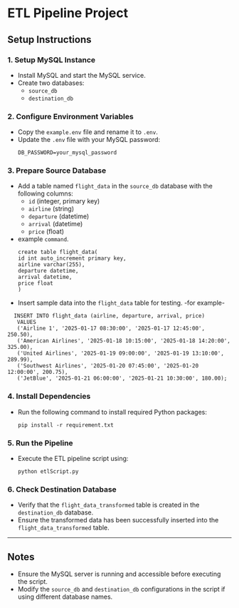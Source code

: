# ETL Pipeline Project

## Setup Instructions

### 1. Setup MySQL Instance
- Install MySQL and start the MySQL service.
- Create two databases:
  - `source_db`
  - `destination_db`

### 2. Configure Environment Variables
- Copy the `example.env` file and rename it to `.env`.
- Update the `.env` file with your MySQL password:
  ```
  DB_PASSWORD=your_mysql_password
  ```

### 3. Prepare Source Database
- Add a table named `flight_data` in the `source_db` database with the following columns:
  - `id` (integer, primary key)
  - `airline` (string)
  - `departure` (datetime)
  - `arrival` (datetime)
  - `price` (float)
- example `command`.
  ```
  create table flight_data(
  id int auto_increment primary key,
  airline varchar(255),
  departure datetime,
  arrival datetime,
  price float
  )
  ```
- Insert sample data into the `flight_data` table for testing.
-for example-
```
  INSERT INTO flight_data (airline, departure, arrival, price)
   VALUES
   ('Airline 1', '2025-01-17 08:30:00', '2025-01-17 12:45:00', 250.50),
   ('American Airlines', '2025-01-18 10:15:00', '2025-01-18 14:20:00', 325.00),
   ('United Airlines', '2025-01-19 09:00:00', '2025-01-19 13:10:00', 289.99),
   ('Southwest Airlines', '2025-01-20 07:45:00', '2025-01-20 12:00:00', 200.75),
   ('JetBlue', '2025-01-21 06:00:00', '2025-01-21 10:30:00', 180.00);
  ```

### 4. Install Dependencies
- Run the following command to install required Python packages:
  ```
  pip install -r requirement.txt
  ```

### 5. Run the Pipeline
- Execute the ETL pipeline script using:
  ```
  python etlScript.py
  ```

### 6. Check Destination Database
- Verify that the `flight_data_transformed` table is created in the `destination_db` database.
- Ensure the transformed data has been successfully inserted into the `flight_data_transformed` table.

---

## Notes
- Ensure the MySQL server is running and accessible before executing the script.
- Modify the `source_db` and `destination_db` configurations in the script if using different database names.

